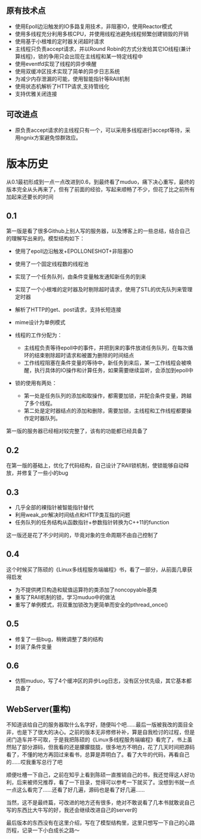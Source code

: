 ## 原有技术点
* 使用Epoll边沿触发的IO多路复用技术，非阻塞IO，使用Reactor模式
* 使用多线程充分利用多核CPU，并使用线程池避免线程频繁创建销毁的开销
* 使用基于小根堆的定时器关闭超时请求
* 主线程只负责accept请求，并以Round Robin的方式分发给其它IO线程(兼计算线程)，锁的争用只会出现在主线程和某一特定线程中
* 使用eventfd实现了线程的异步唤醒
* 使用双缓冲区技术实现了简单的异步日志系统
* 为减少内存泄漏的可能，使用智能指针等RAII机制
* 使用状态机解析了HTTP请求,支持管线化
* 支持优雅关闭连接
 
## 可改进点
* 原负责accept请求的主线程只有一个，可以采用多线程进行accept等待，采用ngnix方案避免惊群效应。


# 版本历史
从0.1最初形成到一点一点改进到0.6，到最终看了muduo，痛下决心重写，最终的版本完全从头再来了，但有了前面的经验，写起来顺畅了不少，但花了比之前所有加起来还要长的时间
## 0.1

第一版是看了很多Github上别人写的服务器，以及博客上的一些总结，结合自己的理解写出来的。模型结构如下：

* 使用了epoll边沿触发+EPOLLONESHOT+非阻塞IO
* 使用了一个固定线程数的线程池
* 实现了一个任务队列，由条件变量触发通知新任务的到来
* 实现了一个小根堆的定时器及时剔除超时请求，使用了STL的优先队列来管理定时器
* 解析了HTTP的get、post请求，支持长短连接
* mime设计为单例模式
* 线程的工作分配为：
    * 主线程负责等待epoll中的事件，并把到来的事件放进任务队列，在每次循环的结束剔除超时请求和被置为删除的时间结点
    * 工作线程阻塞在条件变量的等待中，新任务到来后，某一工作线程会被唤醒，执行具体的IO操作和计算任务，如果需要继续监听，会添加到epoll中  

* 锁的使用有两处：
    * 第一处是任务队列的添加和取操作，都需要加锁，并配合条件变量，跨越了多个线程。
    * 第二处是定时器结点的添加和删除，需要加锁，主线程和工作线程都要操作定时器队列。



第一版的服务器已经相对较完整了，该有的功能都已经具备了

## 0.2

在第一版的基础上，优化了代码结构，自己设计了RAII锁机制，使锁能够自动释放，并修复了一些小的bug

## 0.3

* 几乎全部的裸指针被智能指针替代
* 利用weak_ptr解决时间结点和HTTP类互指的问题
* 任务队列的任务结构从函数指针+参数指针转换为C++11的function  

这一版还是花了不少时间的，毕竟对象的生命周期不由自己控制了

## 0.4

这个时候买了陈硕的《Linux多线程服务端编程》书，看了一部分，从前面几章获得启发
* 为不提供拷贝构造和赋值运算符的类添加了noncopyable基类
* 重写了RAII机制的锁，学习muduo中的做法
* 重写了单例模式，将双重加锁改为更简单而安全的pthread_once()

## 0.5

* 修复了一些bug，稍微调整了类的结构
* 封装了条件变量

## 0.6

* 仿照muduo，写了4个缓冲区的异步Log日志，没有区分优先级，其它基本都具备了

## WebServer(重构)

不知道该给自己的服务器取什么名字好，随便叫个吧……最后一版被我改的面目全非，也是下了很大的决心。之前的版本无非修修补补，算是自我检讨的过程，但是闭门造车并不可取，于是我把陈硕的《Linux多线程服务端编程》看完了，书上虽然贴了部分源码，但我看的还是朦朦胧胧，很多地方不明白，花了几天时间把源码看了，不懂的地方再回过来看书，总算是弄明白了。看了大牛的代码，再看自己的……哎我重写总行了吧

顺便吐槽一下自己，之前在知乎上看到陈硕一直推销自己的书，我还觉得这人好功利，后来被师兄推荐，看了一下目录，觉得可以参考一下就买了。没想到书就一点一点这么看完了……还看了好几遍，源码也是看了好几遍……

当然，这不是最终篇，可改进的地方还有很多，绝对不敢说看了几本书就敢说自己写的东西比大牛写的好，我还会继续改进自己的server的

最后版本的东西没有在这里介绍，写在了模型结构里，这里只想写一下自己的心路历程，记录一下小白成长之路～
